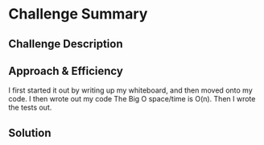# Challenge Summary
<!-- Short summary or background information -->


## Challenge Description
<!-- Description of the challenge -->


## Approach & Efficiency
<!-- What approach did you take? Why? What is the Big O space/time for this approach? -->
I first started it out by writing up my whiteboard, and then moved onto my code. I then wrote out my code
The Big O space/time is O(n). Then I wrote the tests out.

## Solution
<!-- Embedded whiteboard image -->
